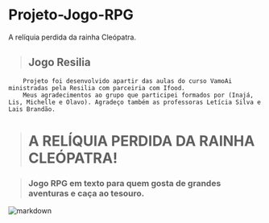 # Projeto-Jogo-RPG
A relíquia perdida da rainha Cleópatra. 
>## Jogo Resilia
        Projeto foi desenvolvido apartir das aulas do curso VamoAi ministradas pela Resilia com parceiria com Ifood.
        Meus agradecimentos ao grupo que participei formados por (Inajá, Lis, Michelle e Olavo). Agradeço também as professoras Letícia Silva e Lais Brandão.


># A RELÍQUIA PERDIDA DA RAINHA CLEÓPATRA! 

>### Jogo RPG em texto para quem gosta de grandes aventuras e caça ao tesouro.


![markdown](jogo_imagem.jpg)

